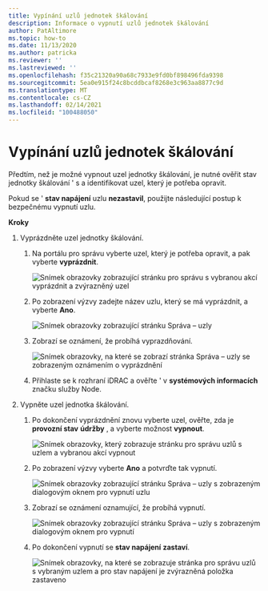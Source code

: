 ```yaml
---
title: Vypínání uzlů jednotek škálování
description: Informace o vypnutí uzlů jednotek škálování
author: PatAltimore
ms.topic: how-to
ms.date: 11/13/2020
ms.author: patricka
ms.reviewer: ''
ms.lastreviewed: ''
ms.openlocfilehash: f35c21320a90a68c7933e9fd0bf898496fda9398
ms.sourcegitcommit: 5ea0e915f24c8bcddbcaf8268e3c963aa8877c9d
ms.translationtype: MT
ms.contentlocale: cs-CZ
ms.lasthandoff: 02/14/2021
ms.locfileid: "100488050"
---
```

# <a name="powering-off-scale-unit-nodes"></a>Vypínání uzlů jednotek škálování

Předtím, než je možné vypnout uzel jednotky škálování, je nutné ověřit stav jednotky škálování \' s a identifikovat uzel, který je potřeba opravit.

Pokud se \' **stav napájení** uzlu **nezastavil**, použijte následující postup k bezpečnému vypnutí uzlu.

**Kroky**

1.  Vyprázdněte uzel jednotky škálování.

    1.  Na portálu pro správu vyberte uzel, který je potřeba opravit, a pak vyberte **vyprázdnit**.

        ![Snímek obrazovky zobrazující stránku pro správu s vybranou akcí vyprázdnit a zvýrazněný uzel](media/image-23.png)
        
    1.  Po zobrazení výzvy zadejte název uzlu, který se má vyprázdnit, a vyberte **Ano**.

        ![Snímek obrazovky zobrazující stránku Správa – uzly](media/image-24.png)
    
    1.  Zobrazí se oznámení, že probíhá vyprazdňování.
    
        ![Snímek obrazovky, na které se zobrazí stránka Správa – uzly se zobrazeným oznámením o vyprázdnění](media/image-25.png)
        
    1.  Přihlaste se k rozhraní iDRAC a ověřte \' v **systémových informacích** značku služby Node.
    

2.  Vypněte uzel jednotka škálování.

    1.  Po dokončení vyprázdnění znovu vyberte uzel, ověřte, zda je **provozní stav** **údržby** , a vyberte možnost **vypnout**.

        ![Snímek obrazovky, který zobrazuje stránku pro správu uzlů s uzlem a vybranou akcí vypnout](media/image-26.png)
        
    1.  Po zobrazení výzvy vyberte **Ano** a potvrďte tak vypnutí.
    
        ![Snímek obrazovky zobrazující stránku Správa – uzly s zobrazeným dialogovým oknem pro vypnutí uzlu](media/image-27.png)
        
    1.  Zobrazí se oznámení oznamující, že probíhá vypnutí.

        ![Snímek obrazovky zobrazující stránku Správa – uzly s zobrazeným dialogovým oknem pro vypnutí](media/image-28.png)
    
    1.  Po dokončení vypnutí se **stav napájení** **zastaví**.
    
        ![Snímek obrazovky, na které se zobrazuje stránka pro správu uzlů s vybraným uzlem a pro stav napájení je zvýrazněná položka zastaveno](media/image-29.png)
        